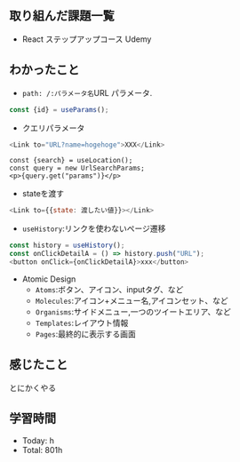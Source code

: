 ## 取り組んだ課題一覧
- React ステップアップコース Udemy
## わかったこと
- `path: /:パラメータ名`URL パラメータ.
```js
const {id} = useParams();
```
- クエリパラメータ
```js
<Link to="URL?name=hogehoge">XXX</Link>
```
```js:クエリパラメータを便利に扱えるメソッドが使える
const {search} = useLocation();
const query = new UrlSearchParams;
<p>{query.get("params")}</p>
```
- stateを渡す
```js
<Link to={{state: 渡したい値}}></Link>
```
- `useHistory`:リンクを使わないページ遷移
```js
const history = useHistory();
const onClickDetailA = () => history.push("URL");
<button onClick={onClickDetailA}>xxx</button>
```
- Atomic Design
  - `Atoms`:ボタン、アイコン、inputタグ、など
  - `Molecules`:アイコン+メニュー名,アイコンセット、など
  - `Organisms`:サイドメニュー,一つのツイートエリア、など
  - `Templates`:レイアウト情報
  - `Pages`:最終的に表示する画面
## 感じたこと
とにかくやる
## 学習時間
- Today: h
- Total: 801h
